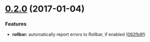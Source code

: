 <a name="0.2.0"></a>
# [0.2.0](https://github.com/nodecg/logger/compare/v0.1.1...v0.2.0) (2017-01-04)


### Features

* **rollbar:** automatically report errors to Rollbar, if enabled ([062fb9f](https://github.com/nodecg/logger/commit/062fb9f))



